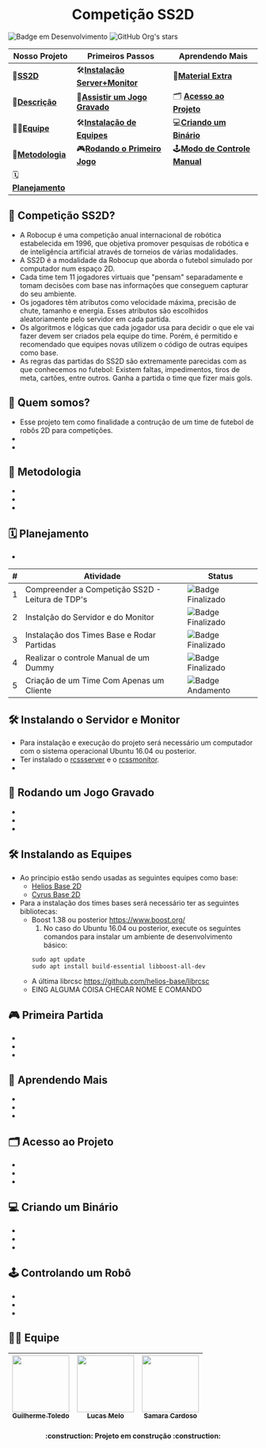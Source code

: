 <h1 align="center"> Competição SS2D </h1>

![Badge em Desenvolvimento](http://img.shields.io/static/v1?label=STATUS&message=EM%20DESENVOLVIMENTO&color=GREEN&style=for-the-badge)
![GitHub Org's stars](https://img.shields.io/github/stars/ras-ufcg/SS2D?style=for-the-badge&logo=github)


| Nosso Projeto | Primeiros Passos |Aprendendo Mais|
| ---------------- | ---------------- |------------- |
| 🤖[**SS2D**](#-competição-ss2d) |🛠[**Instalação Server+Monitor**](#-instalando-o-servidor-e-monitor) |📖[**Material Extra**](#-aprendendo-mais) |
| 📝[**Descrição**](#-quem-somos) |📼[**Assistir um Jogo Gravado**](#-rodando-um-jogo-gravado) |🗂️ [**Acesso ao Projeto**](#-acesso-ao-projeto) |
| 🧑‍🎓[**Equipe**](#-equipe) |🛠[**Instalação de Equipes**](#-instalando-as-equipes) |💻[**Criando um Binário**](#-criando-um-binário) |
| 📄[**Metodologia**](#-metodologia) |🎮[**Rodando o Primeiro Jogo**](#-primeira-partida) | 🕹️[**Modo de Controle Manual**](#-controlando-um-robô) |
| 🗓[**Planejamento**](#-planejamento) | | |

<!---## Sumário
- Sobre o Projeto
    - 🤖[**SS2D**](#-Competição-SS2D) 
    - 📝[**Descrição**](#-quem-somos)
    - 🧑‍🎓[**Equipe**](#-equipe)
    - 📄[**Metodologia**](#-metodologia)
    - 🗓[**Planejamento**](#-planejamento) 
- Primeiros Passos
    - 🛠[**Instalação Server+Monitor**](#-instalando-o-servidor-e-monitor)
    - 🛠[**Instalação de Equipes**](#-instalando-as-equipes)
    - 🎮[**Rodando o Primeiro Jogo**](#-primeira-partida) 
- Apredendo Mais
    - 📖[**Material Extra**](#-aprender-mais)
    - 🗂️ [**Acesso ao Projeto**](#-acesso-ao-projeto)
    - 💻[**Criando um Binário**](#-criando-um-binário)
    - 🕹️[**Modo de Controle Manual**](#-controlando-um-robô) -->
## 🤖 Competição SS2D?
- A Robocup é uma competição anual internacional de robótica estabelecida em 1996, que objetiva promover pesquisas de robótica e de inteligência artificial através de torneios de várias modalidades.
- A SS2D é a modalidade da Robocup que aborda o futebol simulado por computador num espaço 2D. 
- Cada time tem 11 jogadores virtuais que "pensam" separadamente e tomam decisões com base nas informações que conseguem capturar do seu ambiente. 
- Os jogadores têm atributos como velocidade máxima, precisão de chute, tamanho e energia. Esses atributos são escolhidos aleatoriamente pelo servidor em cada partida. 
- Os algoritmos e lógicas que cada jogador usa para decidir o que ele vai fazer devem ser criados pela equipe do time. Porém, é permitido e recomendado que equipes novas utilizem o código de outras equipes como base.
- As regras das partidas do SS2D são extremamente parecidas com as que conhecemos no futebol: Existem faltas, impedimentos, tiros de meta, cartões, entre outros. Ganha a partida o time que fizer mais gols.
## 📝 Quem somos?
- Esse projeto tem como finalidade a contrução de um time de futebol de robôs 2D para competições. 
-
-
## 📄 Metodologia
-
-
-

## 🗓 Planejamento
-
| # | Atividade | Status |
| ---------------- | ---------------- |------------- |
| 1 | Compreender a Competição SS2D - Leitura de TDP's |![Badge Finalizado](https://img.shields.io/static/v1?label=&message=Finalizado&color=<green>)|
| 2 | Instalção do Servidor e do Monitor |![Badge Finalizado](https://img.shields.io/static/v1?label=&message=Finalizado&color=<green>)|
| 3 | Instalação dos Times Base e Rodar Partidas |![Badge Finalizado](https://img.shields.io/static/v1?label=&message=Finalizado&color=<green>)|
| 4 | Realizar o controle Manual de um Dummy |![Badge Finalizado](https://img.shields.io/static/v1?label=&message=Finalizado&color=<green>)|
| 5 | Criação de um Time Com Apenas um Cliente |![Badge Andamento](https://img.shields.io/static/v1?label=&message=Andamento&color=<red>)|


## 🛠 Instalando o Servidor e Monitor
- Para instalação e execução do projeto será necessário um computador com o sistema operacional Ubuntu 16.04 ou posterior.
- Ter instalado o [rcssserver](https://github.com/rcsoccersim/rcssserver) e o [rcssmonitor](https://github.com/rcsoccersim/rcssmonitor).
-

## 📼 Rodando um Jogo Gravado
-
-
-

## 🛠 Instalando as Equipes
- Ao principio estão sendo usadas as seguintes equipes como base:
    - [Helios Base 2D](https://github.com/helios-base/helios-base)
    - [Cyrus Base 2D](https://github.com/Cyrus2D/Cyrus2DBase)
- Para a instalação dos times bases será necessário ter as seguintes bibliotecas:
    - Boost 1.38 ou posterior https://www.boost.org/
        1. No caso do Ubuntu 16.04 ou posterior, execute os seguintes comandos para instalar um ambiente de desenvolvimento básico:
        ```
        sudo apt update
        sudo apt install build-essential libboost-all-dev
        ```
    - A última librcsc https://github.com/helios-base/librcsc
    - EING ALGUMA COISA CHECAR NOME E COMANDO

## 🎮 Primeira Partida
-
-
-

## 📖 Aprendendo Mais
-
-
-

## 🗂 Acesso ao Projeto
-
-
-

## ‍💻 Criando um Binário
-
-
-

## 🕹 Controlando um Robô
-
-
-

## 🧑‍🎓 Equipe
| [<img src="https://avatars.githubusercontent.com/u/79481939?v=4" width=115><br><sub>Guilherme Toledo</sub>](https://github.com/drawnator) |  [<img src="https://avatars.githubusercontent.com/u/25869603?v=4" width=115><br><sub>Lucas Melo</sub>](https://github.com/TryhardCC) |  [<img src="https://avatars.githubusercontent.com/u/57972059?v=4" width=115><br><sub>Samara Cardoso</sub>](https://github.com/SamaraLimaCardoso) |
| :---: | :---: | :---: |


<h4 align="center"> 
    :construction:  Projeto em construção  :construction:
</h4>
